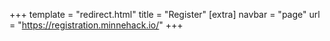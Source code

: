 +++
template = "redirect.html"
title = "Register"
[extra]
navbar = "page"
url = "https://registration.minnehack.io/"
+++
